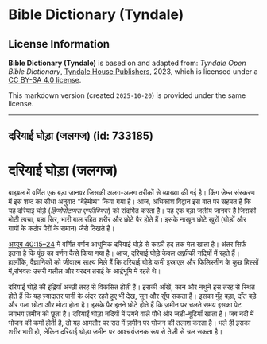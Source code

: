 # Bible Dictionary (Tyndale)

## License Information

**Bible Dictionary (Tyndale)** is based on and adapted from: _Tyndale Open Bible Dictionary_, [Tyndale House Publishers](https://tyndaleopenresources.com/), 2023, which is licensed under a [CC BY-SA 4.0 license](https://creativecommons.org/licenses/by-sa/4.0/legalcode.en).

This markdown version (created `2025-10-20`) is provided under the same license.



--------------------------------

## दरियाई घोड़ा (जलगज) (id: 733185)

दरियाई घोड़ा (जलगज)
===================

बाइबल में वर्णित एक बड़ा जानवर जिसकी अलग\-अलग तरीकों से व्याख्या की गई है। किंग जेम्स संस्करण में इस शब्द का सीधा अनुवाद "बेहेमोथ" किया गया है। आज, अधिकांश विद्वान इस बात पर सहमत हैं कि यह दरियाई घोड़े (*हिप्पोपोटामस एम्फीबियस*) को संदर्भित करता है। यह एक बड़ा जलीय जानवर है जिसकी मोटी त्वचा, बड़ा सिर, भारी बाल रहित शरीर और छोटे पैर होते हैं। इसके नाखून छोटे खुरों (घोड़ों और गायों के कठोर पैरों के समान) जैसे दिखते हैं।

[अय्यूब 40:15–24](https://ref.ly/Job40:15-Job40:24) में वर्णित वर्णन आधुनिक दरियाई घोड़े से काफ़ी हद तक मेल खाता है। अंतर सिर्फ़ इतना है कि पूंछ का वर्णन कैसे किया गया है। आज, दरियाई घोड़े केवल अफ़्रीकी नदियों में रहते हैं। हालाँकि, वैज्ञानिकों को जीवाश्म साक्ष्य मिले हैं कि दरियाई घोड़े कभी इस्राएल और फिलिस्तीन के कुछ हिस्सों में,संभवतः उत्तरी गलील और यरदन तराई के आर्द्रभूमि में रहते थे।

दरियाई घोड़े की इंद्रियाँ अच्छी तरह से विकसित होती हैं। इसकी आँखें, कान और नथुने इस तरह से स्थित होते हैं कि यह ज़्यादातर पानी के अंदर रहते हुए भी देख, सुन और सूँघ सकता है। इसका मुँह बड़ा, दाँत बड़े और गला छोटा और मोटा होता है। इसके पैर इतने छोटे होते हैं कि ज़मीन पर चलते समय इसका पेट लगभग ज़मीन को छूता है। दरियाई घोड़ा नदियों में उगने वाले पौधे और जड़ी\-बूटियाँ खाता है। जब नदी में भोजन की कमी होती है, तो यह आमतौर पर रात में ज़मीन पर भोजन की तलाश करता है। भले ही इसका शरीर भारी हो, लेकिन दरियाई घोड़ा ज़मीन पर आश्चर्यजनक रूप से तेज़ी से चल सकता है।


